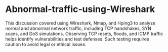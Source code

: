 # Abnormal-traffic-using-Wireshark
This discussion covered using Wireshark, Nmap, and Hping3 to analyze normal and abnormal network traffic, including TCP handshakes, SYN scans, and DoS simulations. Observing TCP resets, floods, and ICMP traffic helps identify vulnerabilities and test defenses. Such testing requires caution to avoid legal or ethical issues.
